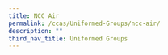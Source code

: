 ```yaml
---
title: NCC Air
permalink: /ccas/Uniformed-Groups/ncc-air/
description: ""
third_nav_title: Uniformed Groups
---
```

